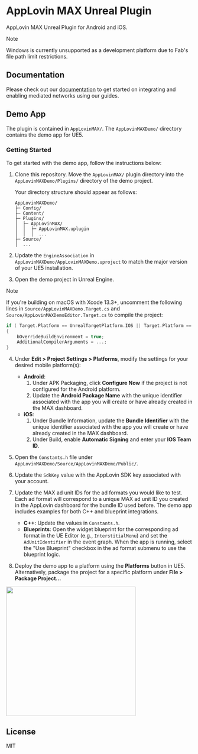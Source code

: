 # AppLovin MAX Unreal Plugin

AppLovin MAX Unreal Plugin for Android and iOS.

> [!NOTE]
> Windows is currently unsupported as a development platform due to Fab's file path limit restrictions.

## Documentation

Please check out our [documentation](https://developers.applovin.com/en/unreal/overview/integration) to get started on integrating and enabling mediated networks using our guides.

## Demo App

The plugin is contained in `AppLovinMAX/`. The `AppLovinMAXDemo/` directory contains the demo app for UE5.

### Getting Started

To get started with the demo app, follow the instructions below:

1. Clone this repository. Move the `AppLovinMAX/` plugin directory into the `AppLovinMAXDemo/Plugins/` directory of the demo project.

    Your directory structure should appear as follows:

    ```
    AppLovinMAXDemo/
    ├─ Config/
    ├─ Content/
    ├─ Plugins/
    │  ├─ AppLovinMAX/
    │  │  ├─ AppLovinMAX.uplugin
    │  │  │  ...
    ├─ Source/
    │  ...
    ```

2. Update the `EngineAssociation` in `AppLovinMAXDemo/AppLovinMAXDemo.uproject` to match the major version of your UE5 installation.

3. Open the demo project in Unreal Engine.

> [!NOTE]
> If you're building on macOS with Xcode 13.3+, uncomment the following lines in `Source/AppLovinMAXDemo.Target.cs` and `Source/AppLovinMAXDemoEditor.Target.cs` to compile the project:
> ```cpp
> if ( Target.Platform == UnrealTargetPlatform.IOS || Target.Platform == UnrealTargetPlatform.Mac )
> {
>     bOverrideBuildEnvironment = true;
>     AdditionalCompilerArguments = ...;
> }
> ```

4. Under **Edit > Project Settings > Platforms**, modify the settings for your desired mobile platform(s):
    - **Android**:
        1. Under APK Packaging, click **Configure Now** if the project is not configured for the Android platform.
        2. Update the **Android Package Name** with the unique identifier associated with the app you will create or have already created in the MAX dashboard.
    - **iOS**:
        1. Under Bundle Information, update the **Bundle Identifier** with the unique identifier associated with the app you will create or have already created in the MAX dashboard.
        2. Under Build, enable **Automatic Signing** and enter your **IOS Team ID**.

5. Open the `Constants.h` file under `AppLovinMAXDemo/Source/AppLovinMAXDemo/Public/`.

6. Update the `SdkKey` value with the AppLovin SDK key associated with your account.

7. Update the MAX ad unit IDs for the ad formats you would like to test. Each ad format will correspond to a unique MAX ad unit ID you created in the AppLovin dashboard for the bundle ID used before. The demo app includes examples for both C++ and blueprint integrations.
    - **C++**: Update the values in `Constants.h`.
    - **Blueprints**: Open the widget blueprint for the corresponding ad format in the UE Editor (e.g., `InterstitialMenu`) and set the `AdUnitIdentifier` in the event graph. When the app is running, select the "Use Blueprint" checkbox in the ad format submenu to use the blueprint logic.

8. Deploy the demo app to a platform using the **Platforms** button in UE5. Alternatively, package the project for a specific platform under **File > Package Project...**

<img src="https://user-images.githubusercontent.com/17148467/160496309-e1ef6519-c4cf-4d71-a34f-a17e79fb8bae.png" width="350" />

## License

MIT
